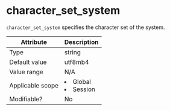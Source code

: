 # character_set_system

`character_set_system` specifies the character set of the system.

| **Attribute** | **Description** |
|--------|------------------------------------------------------------------------------------------------------------|
| Type | string |
| Default value | utf8mb4 |
| Value range | N/A |
| Applicable scope | <li> Global   <li> Session |
| Modifiable? | No |
